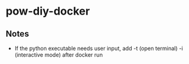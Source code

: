 # pow-diy-docker

## Notes
- If the python executable needs user input, add -t (open terminal) -i (interactive mode) after docker run
